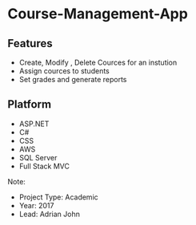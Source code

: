 # Course-Management-App

## Features
* Create, Modify , Delete Cources for an instution
* Assign cources to students
* Set grades and generate reports
  
## Platform
* ASP.NET
* C#
* CSS
* AWS
* SQL Server
* Full Stack MVC


Note:
* Project Type: Academic
* Year: 2017
* Lead: Adrian John
